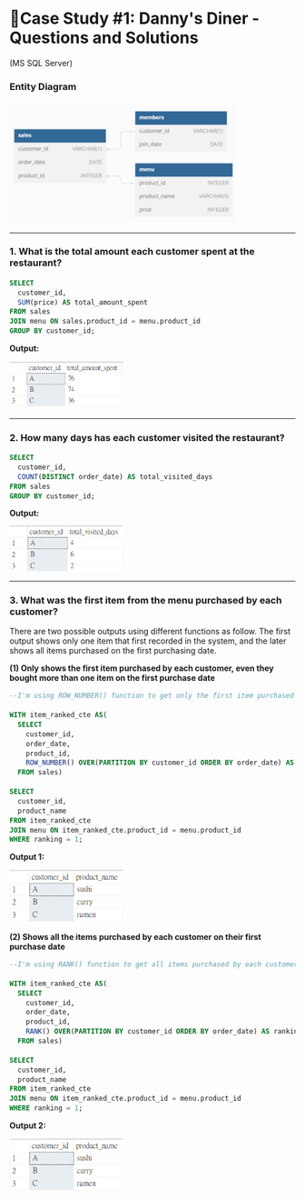 # 🥢Case Study #1: Danny's Diner - Questions and Solutions
(MS SQL Server)

### Entity Diagram

<img src="images/diagram.png" width="400">

<hr>

### 1.	What is the total amount each customer spent at the restaurant?
```sql
SELECT
  customer_id,
  SUM(price) AS total_amount_spent
FROM sales
JOIN menu ON sales.product_id = menu.product_id
GROUP BY customer_id;
```
   **Output:**

<img src="images/c1_q1.png" width="200">

<hr>

### 2. 	How many days has each customer visited the restaurant?
```sql
SELECT
  customer_id,
  COUNT(DISTINCT order_date) AS total_visited_days
FROM sales
GROUP BY customer_id;
```
   **Output:**
   
<img src="images/c1_q2.png" width="200">

<hr>

### 3. What was the first item from the menu purchased by each customer?
There are two possible outputs using different functions as follow. The first output shows only one item that first recorded in the system, and the later shows all items purchased on the first purchasing date.

**(1) Only shows the first item purchased by each customer, even they bought more than one item on the first purchase date**
```sql
--I'm using ROW_NUMBER() function to get only the first item purchased by each customer

WITH item_ranked_cte AS(
  SELECT
    customer_id,
    order_date,
    product_id,
    ROW_NUMBER() OVER(PARTITION BY customer_id ORDER BY order_date) AS ranking
  FROM sales)

SELECT
  customer_id,
  product_name
FROM item_ranked_cte
JOIN menu ON item_ranked_cte.product_id = menu.product_id
WHERE ranking = 1;
```
   **Output 1:**
   
<img src="images/c1_q3_1.png" width="200">

**(2) Shows all the items purchased by each customer on their first purchase date**
```sql
--I'm using RANK() function to get all items purchased by each customer on their first purchase date

WITH item_ranked_cte AS(
  SELECT
    customer_id,
    order_date,
    product_id,
    RANK() OVER(PARTITION BY customer_id ORDER BY order_date) AS ranking
  FROM sales)

SELECT
  customer_id,
  product_name
FROM item_ranked_cte
JOIN menu ON item_ranked_cte.product_id = menu.product_id
WHERE ranking = 1;
```
   **Output 2:**
   
<img src="images/c1_q3_1.png" width="200">

